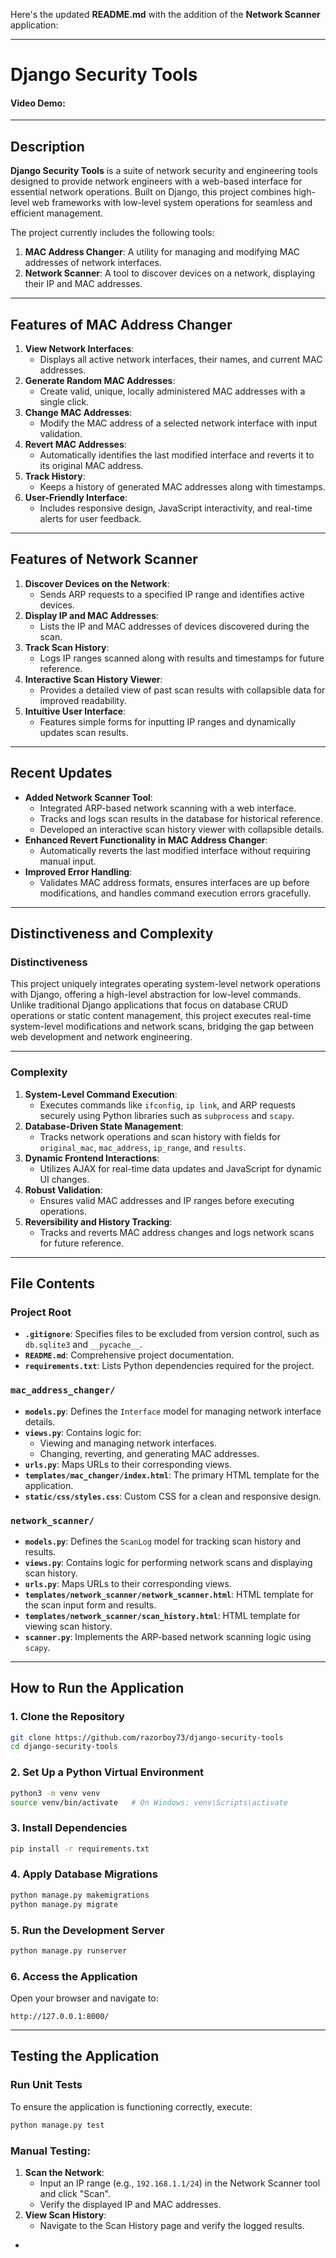 Here's the updated **README.md** with the addition of the **Network Scanner** application:

---

# Django Security Tools

#### Video Demo: <URL HERE>

---

## Description

**Django Security Tools** is a suite of network security and engineering tools designed to provide network engineers with a web-based interface for essential network operations. Built on Django, this project combines high-level web frameworks with low-level system operations for seamless and efficient management.

The project currently includes the following tools:
1. **MAC Address Changer**: A utility for managing and modifying MAC addresses of network interfaces.
2. **Network Scanner**: A tool to discover devices on a network, displaying their IP and MAC addresses.

---

## Features of **MAC Address Changer**

1. **View Network Interfaces**:
   - Displays all active network interfaces, their names, and current MAC addresses.
2. **Generate Random MAC Addresses**:
   - Create valid, unique, locally administered MAC addresses with a single click.
3. **Change MAC Addresses**:
   - Modify the MAC address of a selected network interface with input validation.
4. **Revert MAC Addresses**:
   - Automatically identifies the last modified interface and reverts it to its original MAC address.
5. **Track History**:
   - Keeps a history of generated MAC addresses along with timestamps.
6. **User-Friendly Interface**:
   - Includes responsive design, JavaScript interactivity, and real-time alerts for user feedback.

---

## Features of **Network Scanner**

1. **Discover Devices on the Network**:
   - Sends ARP requests to a specified IP range and identifies active devices.
2. **Display IP and MAC Addresses**:
   - Lists the IP and MAC addresses of devices discovered during the scan.
3. **Track Scan History**:
   - Logs IP ranges scanned along with results and timestamps for future reference.
4. **Interactive Scan History Viewer**:
   - Provides a detailed view of past scan results with collapsible data for improved readability.
5. **Intuitive User Interface**:
   - Features simple forms for inputting IP ranges and dynamically updates scan results.

---

## Recent Updates

- **Added Network Scanner Tool**:
  - Integrated ARP-based network scanning with a web interface.
  - Tracks and logs scan results in the database for historical reference.
  - Developed an interactive scan history viewer with collapsible details.
- **Enhanced Revert Functionality in MAC Address Changer**:
  - Automatically reverts the last modified interface without requiring manual input.
- **Improved Error Handling**:
  - Validates MAC address formats, ensures interfaces are up before modifications, and handles command execution errors gracefully.

---

## Distinctiveness and Complexity

### Distinctiveness

This project uniquely integrates operating system-level network operations with Django, offering a high-level abstraction for low-level commands. Unlike traditional Django applications that focus on database CRUD operations or static content management, this project executes real-time system-level modifications and network scans, bridging the gap between web development and network engineering.

---

### Complexity

1. **System-Level Command Execution**:
   - Executes commands like `ifconfig`, `ip link`, and ARP requests securely using Python libraries such as `subprocess` and `scapy`.
2. **Database-Driven State Management**:
   - Tracks network operations and scan history with fields for `original_mac`, `mac_address`, `ip_range`, and `results`.
3. **Dynamic Frontend Interactions**:
   - Utilizes AJAX for real-time data updates and JavaScript for dynamic UI changes.
4. **Robust Validation**:
   - Ensures valid MAC addresses and IP ranges before executing operations.
5. **Reversibility and History Tracking**:
   - Tracks and reverts MAC address changes and logs network scans for future reference.

---

## File Contents

### Project Root

- **`.gitignore`**: Specifies files to be excluded from version control, such as `db.sqlite3` and `__pycache__`.
- **`README.md`**: Comprehensive project documentation.
- **`requirements.txt`**: Lists Python dependencies required for the project.

### `mac_address_changer/`

- **`models.py`**: Defines the `Interface` model for managing network interface details.
- **`views.py`**: Contains logic for:
  - Viewing and managing network interfaces.
  - Changing, reverting, and generating MAC addresses.
- **`urls.py`**: Maps URLs to their corresponding views.
- **`templates/mac_changer/index.html`**: The primary HTML template for the application.
- **`static/css/styles.css`**: Custom CSS for a clean and responsive design.

### `network_scanner/`

- **`models.py`**: Defines the `ScanLog` model for tracking scan history and results.
- **`views.py`**: Contains logic for performing network scans and displaying scan history.
- **`urls.py`**: Maps URLs to their corresponding views.
- **`templates/network_scanner/network_scanner.html`**: HTML template for the scan input form and results.
- **`templates/network_scanner/scan_history.html`**: HTML template for viewing scan history.
- **`scanner.py`**: Implements the ARP-based network scanning logic using `scapy`.

---

## How to Run the Application

### 1. Clone the Repository
```bash
git clone https://github.com/razorboy73/django-security-tools
cd django-security-tools
```

### 2. Set Up a Python Virtual Environment
```bash
python3 -m venv venv
source venv/bin/activate   # On Windows: venv\Scripts\activate
```

### 3. Install Dependencies
```bash
pip install -r requirements.txt
```

### 4. Apply Database Migrations
```bash
python manage.py makemigrations
python manage.py migrate
```

### 5. Run the Development Server
```bash
python manage.py runserver
```

### 6. Access the Application
Open your browser and navigate to:
```
http://127.0.0.1:8000/
```

---

## Testing the Application

### Run Unit Tests
To ensure the application is functioning correctly, execute:
```bash
python manage.py test
```

### Manual Testing:
1. **Scan the Network**:
   - Input an IP range (e.g., `192.168.1.1/24`) in the Network Scanner tool and click "Scan".
   - Verify the displayed IP and MAC addresses.
2. **View Scan History**:
   - Navigate to the Scan History page and verify the logged results.

-